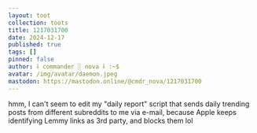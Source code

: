 ```yaml
---
layout: toot
collection: toots
title: 1217031700
date: 2024-12-17
published: true
tags: []
pinned: false
author: ⸸ commander ░ nova ⸸ :~$
avatar: /img/avatar/daemon.jpeg
mastodon: https://mastodon.online/@cmdr_nova/1217031700
---
```


hmm, I can't seem to edit my "daily report" script that sends daily trending posts from different subreddits to me via e-mail, because Apple keeps identifying Lemmy links as 3rd party, and blocks them lol
